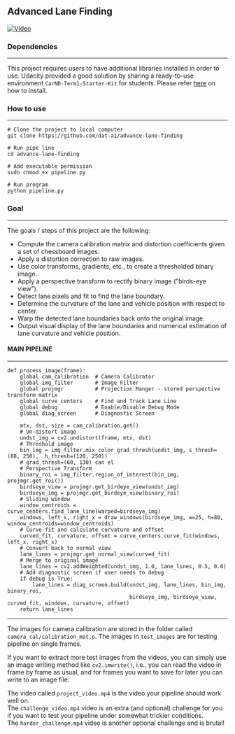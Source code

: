 ## Advanced Lane Finding

[![Video](https://raw.githubusercontent.com/dat-ai/advance-lane-finding/master/docs/gif.gif)](#)

### Dependencies
----------------

This project requires users to have additional libraries installed in order to use. Udacity provided a good solution by sharing  a ready-to-use environment `CarND-Term1-Starter-Kit` for students. Please refer [here](https://github.com/udacity/CarND-Term1-Starter-Kit/blob/master/doc/configure_via_anaconda.md) on how to install.

### How to use
---------------
```shell
# Clone the project to local computer
git clone https://github.com/dat-ai/advance-lane-finding
```

```shell
# Run pipe line
cd advance-lane-finding
```
```shell
# Add executable permission
sudo chmod +x pipeline.py
````

```shell
# Run program
python pipeline.py
```

### Goal
--------
The goals / steps of this project are the following:

* Compute the camera calibration matrix and distortion coefficients given a set of chessboard images.
* Apply a distortion correction to raw images.
* Use color transforms, gradients, etc., to create a thresholded binary image.
* Apply a perspective transform to rectify binary image ("birds-eye view").
* Detect lane pixels and fit to find the lane boundary.
* Determine the curvature of the lane and vehicle position with respect to center.
* Warp the detected lane boundaries back onto the original image.
* Output visual display of the lane boundaries and numerical estimation of lane curvature and vehicle position.



#### MAIN PIPELINE
------------------
```shell
def process_image(frame):
    global cam_calibration  # Camera Calibrator
    global img_filter       # Image Filter
    global projmgr          # Projection Manger - stored perspective transform matrix
    global curve_centers    # Find and Track Lane Line
    global debug            # Enable/Disable Debug Mode
    global diag_screen      # Diagnostic Screen

    mtx, dst, size = cam_calibration.get()
    # Un-distort image
    undst_img = cv2.undistort(frame, mtx, dst)
    # Threshold image
    bin_img = img_filter.mix_color_grad_thresh(undst_img, s_thresh=(88, 250),  h_thresh=(120, 250))
    # grad_thresh=(60, 130) can el
    # Perspective Transform
    binary_roi = img_filter.region_of_interest(bin_img, projmgr.get_roi())
    birdseye_view = projmgr.get_birdeye_view(undst_img)
    birdseye_img = projmgr.get_birdeye_view(binary_roi)
    # Sliding window
    window_centroids = curve_centers.find_lane_line(warped=birdseye_img)
    windows, left_x, right_x = draw_windows(birdseye_img, w=25, h=80, window_centroids=window_centroids)
    # Curve-fit and calculate curvature and offset
    curved_fit, curvature, offset = curve_centers.curve_fit(windows, left_x, right_x)
    # Convert back to normal view
    lane_lines = projmgr.get_normal_view(curved_fit)
    # Merge to original image
    lane_lines = cv2.addWeighted(undst_img, 1.0, lane_lines, 0.5, 0.0)
    # Add diagnostic screen if user needs to debug
    if debug is True:
        lane_lines = diag_screen.build(undst_img, lane_lines, bin_img, binary_roi,
                                       birdseye_img, birdseye_view, curved_fit, windows, curvature, offset)
    return lane_lines
```

---


The images for camera calibration are stored in the folder called `camera_cal/calibration_mat.p`. The images in `test_images` are for testing pipeline on single frames.  

If you want to extract more test images from the videos, you can simply use an image writing method like `cv2.imwrite()`, i.e., you can read the video in frame by frame as usual, and for frames you want to save for later you can write to an image file.  

The video called `project_video.mp4` is the video your pipeline should work well on.  
The `challenge_video.mp4` video is an extra (and optional) challenge for you if you want to test your pipeline under somewhat trickier conditions.  
The `harder_challenge.mp4` video is another optional challenge and is brutal!
